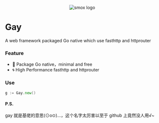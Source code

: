 <p align="center"><img src="http://wx4.sinaimg.cn/mw690/0060lm7Tly1ftpfg7b87ij30jn0jngnn.jpg" alt="smox logo"></p>

# Gay
A web framework packaged Go native which use fasthttp and httprouter

### Feature
* :leaves: Package Go native，minimal and free
* :cyclone: High Performance fasthttp and httprouter

### Use
```go
g := Gay.new()
```

#### P.S.
gay 就是基佬的意思(⊙o⊙)…，这个名字太厉害以至于 github 上竟然没人用√~